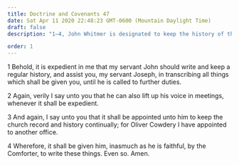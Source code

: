 ```yaml
---
title: Doctrine and Covenants 47
date: Sat Apr 11 2020 22:48:23 GMT-0600 (Mountain Daylight Time)
draft: false
description: "1–4, John Whitmer is designated to keep the history of the Church and to write for the Prophet."

order: 1
---
```

    
1 Behold, it is expedient in me that my servant John should write and keep a regular history, and assist you, my servant Joseph, in transcribing all things which shall be given you, until he is called to further duties.

2 Again, verily I say unto you that he can also lift up his voice in meetings, whenever it shall be expedient.

3 And again, I say unto you that it shall be appointed unto him to keep the church record and history continually; for Oliver Cowdery I have appointed to another office.

4 Wherefore, it shall be given him, inasmuch as he is faithful, by the Comforter, to write these things. Even so. Amen.
